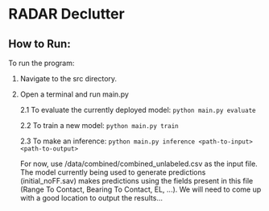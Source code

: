 # RADAR Declutter
## How to Run:
To run the program:
1. Navigate to the src directory.
2. Open a terminal and run main.py

   2.1 To evaluate the currently deployed model: ```python main.py evaluate```
   
   2.2 To train a new model: ```python main.py train```
   
   2.3 To make an inference: ```python main.py inference <path-to-input> <path-to-output>```

      For now, use /data/combined/combined_unlabeled.csv as the input file. The model currently being used to generate predictions (initial_noFF.sav) makes predictions using the fields present in this file (Range To Contact, Bearing To Contact, EL, ...). We will need to come up with a good location to output the results...
